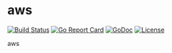 # aws

[![Build Status](https://api.travis-ci.org/nortonlifelock/aws.svg?branch=master)](https://travis-ci.org/nortonlifelock/aws)
[![Go Report Card](https://goreportcard.com/badge/github.com/nortonlifelock/aws)](https://goreportcard.com/report/github.com/nortonlifelock/aws)
[![GoDoc](https://godoc.org/github.com/nortonlifelock/aws?status.svg)](https://godoc.org/github.com/nortonlifelock/aws)
[![License](https://img.shields.io/badge/License-Apache%202.0-blue.svg)](https://opensource.org/licenses/Apache-2.0)

aws
